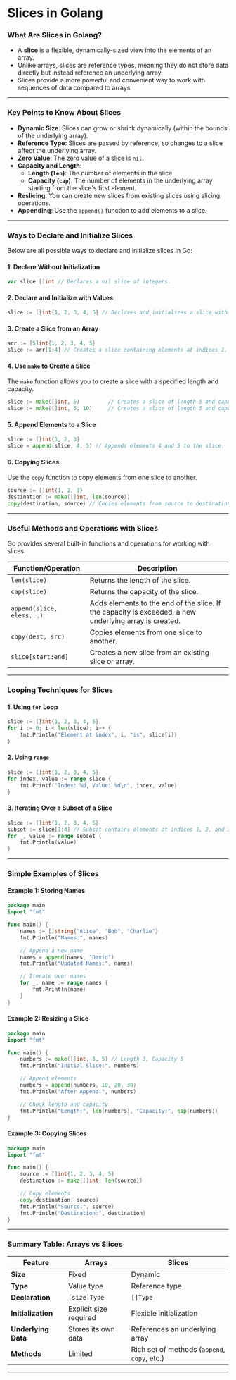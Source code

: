 # **Slices in Golang**

### **What Are Slices in Golang?**
- A **slice** is a flexible, dynamically-sized view into the elements of an array.
- Unlike arrays, slices are reference types, meaning they do not store data directly but instead reference an underlying array.
- Slices provide a more powerful and convenient way to work with sequences of data compared to arrays.

---

### **Key Points to Know About Slices**
- **Dynamic Size**: Slices can grow or shrink dynamically (within the bounds of the underlying array).
- **Reference Type**: Slices are passed by reference, so changes to a slice affect the underlying array.
- **Zero Value**: The zero value of a slice is `nil`.
- **Capacity and Length**:
  - **Length (`len`)**: The number of elements in the slice.
  - **Capacity (`cap`)**: The number of elements in the underlying array starting from the slice's first element.
- **Reslicing**: You can create new slices from existing slices using slicing operations.
- **Appending**: Use the `append()` function to add elements to a slice.

---

### **Ways to Declare and Initialize Slices**
Below are all possible ways to declare and initialize slices in Go:

#### **1. Declare Without Initialization**
```go
var slice []int // Declares a nil slice of integers.
```

#### **2. Declare and Initialize with Values**
```go
slice := []int{1, 2, 3, 4, 5} // Declares and initializes a slice with specific values.
```

#### **3. Create a Slice from an Array**
```go
arr := [5]int{1, 2, 3, 4, 5}
slice := arr[1:4] // Creates a slice containing elements at indices 1, 2, and 3.
```

#### **4. Use `make` to Create a Slice**
The `make` function allows you to create a slice with a specified length and capacity.
```go
slice := make([]int, 5)         // Creates a slice of length 5 and capacity 5.
slice := make([]int, 5, 10)     // Creates a slice of length 5 and capacity 10.
```

#### **5. Append Elements to a Slice**
```go
slice := []int{1, 2, 3}
slice = append(slice, 4, 5) // Appends elements 4 and 5 to the slice.
```

#### **6. Copying Slices**
Use the `copy` function to copy elements from one slice to another.
```go
source := []int{1, 2, 3}
destination := make([]int, len(source))
copy(destination, source) // Copies elements from source to destination.
```

---

### **Useful Methods and Operations with Slices**
Go provides several built-in functions and operations for working with slices.

| **Function/Operation** | **Description**                                                                 |
|-------------------------|---------------------------------------------------------------------------------|
| `len(slice)`           | Returns the length of the slice.                                                |
| `cap(slice)`           | Returns the capacity of the slice.                                              |
| `append(slice, elems...)` | Adds elements to the end of the slice. If the capacity is exceeded, a new underlying array is created. |
| `copy(dest, src)`      | Copies elements from one slice to another.                                      |
| `slice[start:end]`     | Creates a new slice from an existing slice or array.                            |

---

### **Looping Techniques for Slices**
#### **1. Using `for` Loop**
```go
slice := []int{1, 2, 3, 4, 5}
for i := 0; i < len(slice); i++ {
    fmt.Println("Element at index", i, "is", slice[i])
}
```

#### **2. Using `range`**
```go
slice := []int{1, 2, 3, 4, 5}
for index, value := range slice {
    fmt.Printf("Index: %d, Value: %d\n", index, value)
}
```

#### **3. Iterating Over a Subset of a Slice**
```go
slice := []int{1, 2, 3, 4, 5}
subset := slice[1:4] // Subset contains elements at indices 1, 2, and 3.
for _, value := range subset {
    fmt.Println(value)
}
```

---

### **Simple Examples of Slices**
#### **Example 1: Storing Names**
```go
package main
import "fmt"

func main() {
    names := []string{"Alice", "Bob", "Charlie"}
    fmt.Println("Names:", names)

    // Append a new name
    names = append(names, "David")
    fmt.Println("Updated Names:", names)

    // Iterate over names
    for _, name := range names {
        fmt.Println(name)
    }
}
```

#### **Example 2: Resizing a Slice**
```go
package main
import "fmt"

func main() {
    numbers := make([]int, 3, 5) // Length 3, Capacity 5
    fmt.Println("Initial Slice:", numbers)

    // Append elements
    numbers = append(numbers, 10, 20, 30)
    fmt.Println("After Append:", numbers)

    // Check length and capacity
    fmt.Println("Length:", len(numbers), "Capacity:", cap(numbers))
}
```

#### **Example 3: Copying Slices**
```go
package main
import "fmt"

func main() {
    source := []int{1, 2, 3, 4, 5}
    destination := make([]int, len(source))

    // Copy elements
    copy(destination, source)
    fmt.Println("Source:", source)
    fmt.Println("Destination:", destination)
}
```

---


### **Summary Table: Arrays vs Slices**
| Feature              | Arrays                          | Slices                         |
|----------------------|----------------------------------|---------------------------------|
| **Size**            | Fixed                           | Dynamic                        |
| **Type**            | Value type                      | Reference type                 |
| **Declaration**     | `[size]Type`                    | `[]Type`                       |
| **Initialization**  | Explicit size required          | Flexible initialization         |
| **Underlying Data** | Stores its own data             | References an underlying array  |
| **Methods**         | Limited                         | Rich set of methods (`append`, `copy`, etc.) |

---